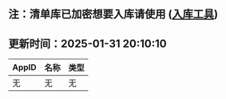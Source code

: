## 注：清单库已加密想要入库请使用 ([入库工具](https://github.com/BlankTMing/ManifestAutoUpdate/releases))

## 更新时间：2025-01-31 20:10:10
| AppID | 名称 | 类型  |
| :-------------------- | :----------------------------- | :----------- |
| 无 | 无 | 无 |
